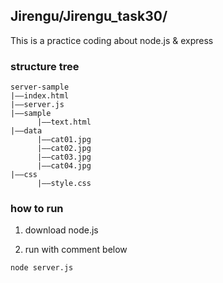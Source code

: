 ## Jirengu/Jirengu_task30/
This is a practice coding about node.js & express

### structure tree
```
server-sample
|——index.html
|——server.js
|——sample
      |——text.html
|——data
      |——cat01.jpg
      |——cat02.jpg
      |——cat03.jpg
      |——cat04.jpg
|——css
      |——style.css
```

### how to run
1. download node.js

2. run with comment below
```
node server.js
```